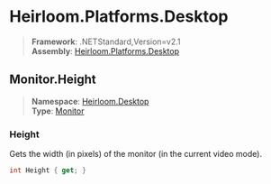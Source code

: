 # Heirloom.Platforms.Desktop

> **Framework**: .NETStandard,Version=v2.1  
> **Assembly**: [Heirloom.Platforms.Desktop][0]  

## Monitor.Height

> **Namespace**: [Heirloom.Desktop][0]  
> **Type**: [Monitor][1]  

### Height

Gets the width (in pixels) of the monitor (in the current video mode).

```cs
int Height { get; }
```

[0]: ../Heirloom.Platforms.Desktop.md
[1]: Heirloom.Desktop.Monitor.md
